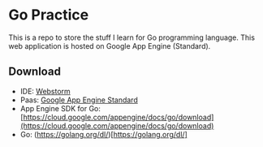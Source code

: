 # Go Practice

This is a repo to store the stuff I learn for Go programming language. This web application is hosted on Google App Engine (Standard).

## Download
* IDE: [Webstorm](https://www.jetbrains.com/webstorm/)
* Paas: [Google App Engine Standard](https://cloud.google.com/appengine/)
* App Engine SDK for Go: [https://cloud.google.com/appengine/docs/go/download](https://cloud.google.com/appengine/docs/go/download)
* Go: (https://golang.org/dl/)[https://golang.org/dl/]